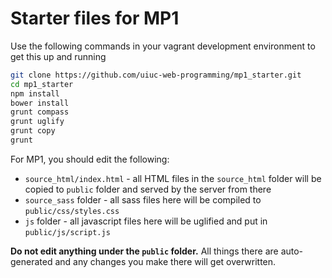 # Starter files for MP1
Use the following commands in your vagrant development environment to get this up and running
```bash
git clone https://github.com/uiuc-web-programming/mp1_starter.git
cd mp1_starter
npm install
bower install
grunt compass
grunt uglify
grunt copy
grunt
```

For MP1, you should edit the following:
- `source_html/index.html` - all HTML files in the `source_html` folder will be copied to `public` folder and served by the server from there
- `source_sass` folder - all sass files here will be compiled to `public/css/styles.css`
- `js` folder - all javascript files here will be uglified and put in `public/js/script.js`

**Do not edit anything under the `public` folder.** All things there are auto-generated and any changes you make there will get overwritten.
